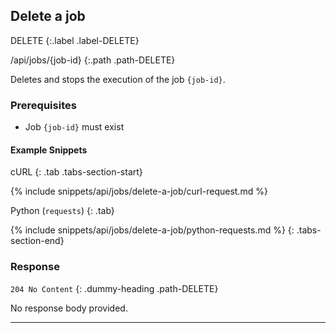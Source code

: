 ## Delete a job

DELETE
{:.label .label-DELETE}

/api/jobs/{job-id}
{:.path .path-DELETE}

Deletes and stops the execution of the job `{job-id}`.

### Prerequisites
- Job `{job-id}` must exist

#### Example Snippets
cURL
{: .tab .tabs-section-start}

{% include snippets/api/jobs/delete-a-job/curl-request.md %}

Python (`requests`)
{: .tab}

{% include snippets/api/jobs/delete-a-job/python-requests.md %}
{: .tabs-section-end}

### Response
`204 No Content`
{: .dummy-heading .path-DELETE}

No response body provided.

---
